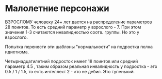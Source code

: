 # Малолетние персонажи

ВЗРОСЛОМУ человеку 24+ лет дается на распределение параметров 28 поинтов.
То есть средний параметр у взрослого - 7. При этом значения 1-3 считаются инвалидностью соотв. группы. Но это у взрослого.

Попытка перенести эти шаблоны "нормальности" на подростка полна идиотизма.

Четырнадцатилетний подросток имеет 18 поинтов или средний параметр 4.5 , таким образом реальная инвалидность у подростка - это 0.5 / 1 / 1.5, то есть интеллект 2 - это не дебил. Это тупенький.
